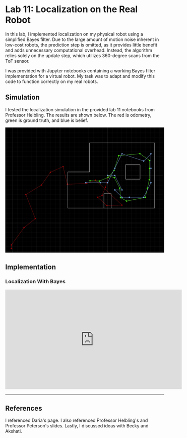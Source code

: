 # Lab 11: Localization on the Real Robot

In this lab, I implemented localization on my physical robot using a simplified Bayes filter. Due to the large amount of motion noise inherent in low-cost robots, the prediction step is omitted, as it provides little benefit and adds unnecessary computational overhead. Instead, the algorithm relies solely on the update step, which utilizes 360-degree scans from the ToF sensor.

I was provided with Jupyter notebooks containing a working Bayes filter implementation for a virtual robot. My task was to adapt and modify this code to function correctly on my real robots.

## Simulation

I tested the localization simulation in the provided lab 11 notebooks from Professor Helbling. The results are shown below. The red is odometry, green is ground truth, and blue is belief.  

![](images/Lab11/sim.jpeg)

## Implementation




### Localization With Bayes
<iframe width="560" height="315" src="https://www.youtube.com/embed/tBCk44oePKg" frameborder="0" allow="accelerometer; autoplay; encrypted-media; gyroscope; picture-in-picture" allowfullscreen></iframe>


___
## References
 I referenced Daria's page. I also referenced Professor Helbling's and Professor Peterson's slides. Lastly, I discussed ideas with Becky and Akshati.
